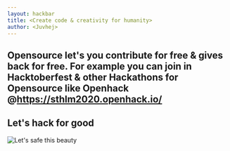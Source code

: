 ```yaml
---
layout: hackbar
title: <Create code & creativity for humanity>
author: <Juvhej>
---
```


<!-- Your MESSAGE on open source-->
Opensource let's you contribute for free & gives back for free. 
For example you can join in Hacktoberfest & other Hackathons for Opensource 
like Openhack @https://sthlm2020.openhack.io/ 
---

## Let's hack for good

![Let's safe this beauty]({{site.baseurl}}/assets/images/<Juvhej>.jpg)